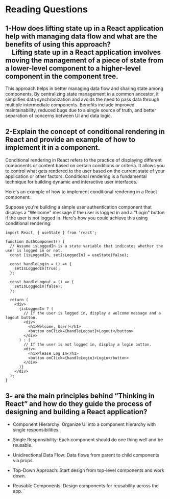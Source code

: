 # Reading Questions

## 1-How does lifting state up in a React application help with managing data flow and what are the benefits of using this approach?                                      Lifting state up in a React application involves moving the management of a piece of state from a lower-level component to a higher-level component in the component tree.
This approach helps in better managing data flow and sharing state among components. By centralizing state management in a common ancestor,
it simplifies data synchronization and avoids the need to pass data through multiple intermediate components. Benefits include improved maintainability,
reduced bugs due to a single source of truth, and better separation of concerns between UI and data logic.

## 2-Explain the concept of conditional rendering in React and provide an example of how to implement it in a component.

Conditional rendering in React refers to the practice of displaying different components or content based on certain conditions or criteria. It allows you to control what gets rendered to the user based on the current state of your application or other factors. Conditional rendering is a fundamental technique for building dynamic and interactive user interfaces.

Here's an example of how to implement conditional rendering in a React component:

Suppose you're building a simple user authentication component that displays a "Welcome" message if the user is logged in and a "Login" button if the user is not logged in. Here's how you could achieve this using conditional rendering:
```
import React, { useState } from 'react';

function AuthComponent() {
  // Assume isLoggedIn is a state variable that indicates whether the user is logged in or not.
  const [isLoggedIn, setIsLoggedIn] = useState(false);

  const handleLogin = () => {
    setIsLoggedIn(true);
  };

  const handleLogout = () => {
    setIsLoggedIn(false);
  };

  return (
    <div>
      {isLoggedIn ? (
        // If the user is logged in, display a welcome message and a logout button.
        <div>
          <h1>Welcome, User!</h1>
          <button onClick={handleLogout}>Logout</button>
        </div>
      ) : (
        // If the user is not logged in, display a login button.
        <div>
          <h1>Please Log In</h1>
          <button onClick={handleLogin}>Login</button>
        </div>
      )}
    </div>
  );
} 
```


## 3- are the main principles behind “Thinking in React” and how do they guide the process of designing and building a React application? 

* Component Hierarchy: Organize UI into a component hierarchy with single responsibilities.

* Single Responsibility: Each component should do one thing well and be reusable.

* Unidirectional Data Flow: Data flows from parent to child components via props.

* Top-Down Approach: Start design from top-level components and work down.

* Reusable Components: Design components for reusability across the app. `